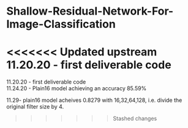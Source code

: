 # Shallow-Residual-Network-For-Image-Classification
<<<<<<< Updated upstream
11.20.20 - first deliverable code
=======
11.20.20 - first deliverable code  
11.24.20 - Plain16 model achieving an accuracy 85.59%

11.29- plain16 model acheives 0.8279 with 16,32,64,128, i.e. divide the original filter size by 4.
>>>>>>> Stashed changes
